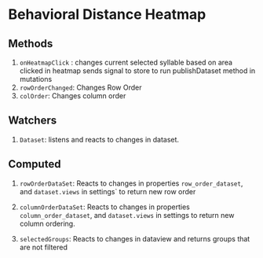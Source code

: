 # Behavioral Distance Heatmap

## Methods

1. `onHeatmapClick` : changes current selected syllable based on area clicked in heatmap sends signal to store to run publishDataset method in mutations
2. `rowOrderChanged`: Changes Row Order
3. `colOrder`: Changes column order

## Watchers
1. `Dataset`: listens and reacts to changes in dataset.

## Computed

1. `rowOrderDataSet`: Reacts to changes in properties `row_order_dataset`, and `dataset.views` in settings` to return new row order

2. `columnOrderDataSet`: Reacts to changes in properties `column_order_dataset`, and `dataset.views` in settings to return new column ordering.

3. `selectedGroups`: Reacts to changes in dataview and returns groups that are not filtered
